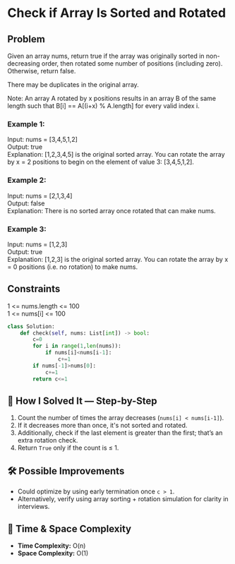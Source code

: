 # Check if Array Is Sorted and Rotated

## Problem
Given an array nums, return true if the array was originally sorted in non-decreasing order, then rotated some number of positions (including zero). Otherwise, return false.

There may be duplicates in the original array.

Note: An array A rotated by x positions results in an array B of the same length such that B[i] == A[(i+x) % A.length] for every valid index i.

### Example 1:
Input: nums = [3,4,5,1,2]  
Output: true  
Explanation: [1,2,3,4,5] is the original sorted array. You can rotate the array by x = 2 positions to begin on the element of value 3: [3,4,5,1,2].

### Example 2:
Input: nums = [2,1,3,4]  
Output: false  
Explanation: There is no sorted array once rotated that can make nums.

### Example 3:
Input: nums = [1,2,3]  
Output: true  
Explanation: [1,2,3] is the original sorted array. You can rotate the array by x = 0 positions (i.e. no rotation) to make nums.

## Constraints
1 <= nums.length <= 100  
1 <= nums[i] <= 100

```python
class Solution:
    def check(self, nums: List[int]) -> bool:
        c=0
        for i in range(1,len(nums)):
            if nums[i]<nums[i-1]:
                c+=1
        if nums[-1]>nums[0]:
            c+=1
        return c<=1
```

## 🧩 How I Solved It — Step-by-Step
1. Count the number of times the array decreases (`nums[i] < nums[i-1]`).
2. If it decreases more than once, it's not sorted and rotated.
3. Additionally, check if the last element is greater than the first; that’s an extra rotation check.
4. Return `True` only if the count is ≤ 1.

## 🛠️ Possible Improvements
- Could optimize by using early termination once `c > 1`.
- Alternatively, verify using array sorting + rotation simulation for clarity in interviews.

## 🧠 Time & Space Complexity
- **Time Complexity:** O(n)  
- **Space Complexity:** O(1)
